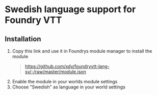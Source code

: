 # Swedish language support for Foundry VTT

## Installation

1. Copy this link and use it in Foundrys module manager to install the module
    > https://github.com/xdy/foundryvtt-lang-sv/-/raw/master/module.json
2. Enable the module in your worlds module settings
3. Choose "Swedish" as language in your world settings
